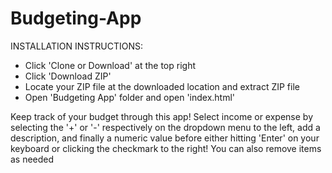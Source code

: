 # Budgeting-App
INSTALLATION INSTRUCTIONS:

- Click 'Clone or Download' at the top right
- Click 'Download ZIP'
- Locate your ZIP file at the downloaded location and extract ZIP file
- Open 'Budgeting App' folder and open 'index.html'

Keep track of your budget through this app!
Select income or expense by selecting the '+' or '-' respectively on the dropdown menu to the left, add a description, and finally a numeric value before either hitting 'Enter' on your keyboard or clicking the checkmark to the right!
You can also remove items as needed

